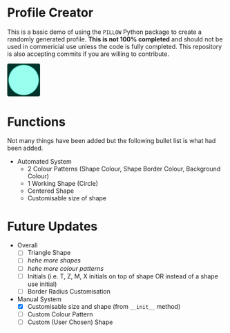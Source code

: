 # Profile Creator
This is a basic demo of using the `PILLOW` Python package to create a randomly generated profile. **This is not 100% completed** and should not be used in commericial use unless the code is fully completed. This repository is also accepting commits if you are willing to contribute.

<img src=./tests/test.png alt=Example width=15% style="border-radius: 4px"/>

# Functions

Not many things have been added but the following bullet list is what had been added.

- Automated System
    - 2 Colour Patterns (Shape Colour, Shape Border Colour, Background Colour)
    - 1 Working Shape (Circle)
    - Centered Shape
    - Customisable size of shape

# Future Updates

- Overall
    - [ ] Triangle Shape
    - [ ] *hehe more shapes*
    - [ ] *hehe more colour patterns*
    - [ ] Initials (i.e. T, Z, M, X initials on top of shape OR instead of a shape use initial)
    - [ ] Border Radius Customisation

- Manual System
    - [x] Customisable size and shape (from `__init__` method)
    - [ ] Custom Colour Pattern
    - [ ] Custom (User Chosen) Shape
